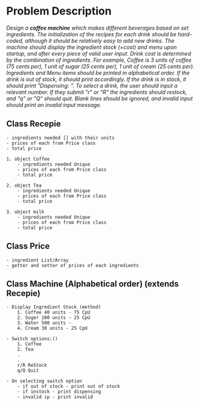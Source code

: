 # Problem Description

*Design a **coffee machine** which makes different beverages based on set ingredients. The initialization of the recipes for each drink should be hard-coded, although it should be relatively easy to add new drinks. The machine should display the ingredient stock (+cost) and menu upon startup, and after every piece of valid user input. Drink cost is determined by the combination of ingredients. For example, Coffee is 3 units of coffee (75 cents per), 1 unit of sugar (25 cents per), 1 unit of cream (25 cents per). Ingredients and Menu items should be printed in alphabetical order. If the drink is out of stock, it should print accordingly. If the drink is in stock, it should print "Dispensing: ". To select a drink, the user should input a relevant number. If they submit "r" or "R" the ingredients should restock, and "q" or "Q" should quit. Blank lines should be ignored, and invalid input should print an invalid input message.*

## Class Recepie
    - ingredients needed [] with their units
    - prices of each from Price class
    - total price

    1. object Coffee
        - ingredients needed Unique
        - prices of each from Price class
        - total price

    2. object Tea
        - ingredients needed Unique
        - prices of each from Price class
        - total price

    3. object milk
        - ingredients needed Unique
        - prices of each from Price class
        - total price

## Class Price
    - ingredient List/Array 
    - getter and setter of prices of each ingredients

## Class Machine (Alphabetical order) (extends Recepie)
    - Display Ingredient Stock (method)
        1. Coffee 40 units - 75 CpU
        2. Suger 100 units - 25 CpU
        3. Water 500 units - 
        4. Cream 30 units - 25 CpU

    - Switch options:()
        1. Coffee
        2. Tea
        .
        .
        r/R ReStock
        q/Q Quit

    - On selecting switch option
        - if out of stock - print out of stock
        - if instock - print dispensing
        - invalid ip - print invalid
